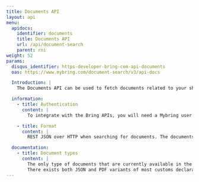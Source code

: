 ```yaml
---
title: Documents API
layout: api
menu:
  apidocs:
    identifier: documents
    title: Documents API
    url: /api/document-search
    parent: rni
weight: 52
params:
  disqus_identifier: https-developer-bring-com-api-documents
  oas: https://www.mybring.com/document-search/v3/api-docs

  Introduction: |
    The Documents API can be used to fetch documents related to your shipments.

  information:
    - title: Authentication
      content: |
        To integrate with the Bring APIs, you will need a Mybring user account with an API key. Information about prerequisites and authentication headers can be found on the general API [Getting Started page](/api/).

    - title: Format
      content: |
        REST JSON over HTTP when searching for documents. The documents contains JSON or PDF.

  documentation:
    - title: Document types
      content: |
        The only type of documents that are currently available in the API are customs documents. These are the same that can be found customs document section in Mybring web. 
        There exists both JSON and PDF variants of most customs declaration documents.
---
```

